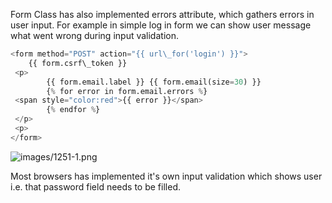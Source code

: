 


  
Form Class has also implemented errors attribute, which gathers errors in user input. For example in simple log in form we can show user message what went wrong during input validation.   
  

```python
<form method="POST" action="{{ url\_for('login') }}">  
	{{ form.csrf\_token }}  
 <p>  
		{{ form.email.label }} {{ form.email(size=30) }}  
		{% for error in form.email.errors %}  
 <span style="color:red">{{ error }}</span>  
		{% endfor %}  
 </p>  
 <p>  
</form>
```
  
  
![images/1251-1.png](images/1251-1.png)  
  
Most browsers has implemented it's own input validation which shows user i.e. that password field needs to be filled. 